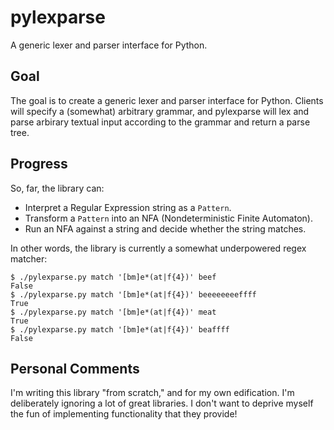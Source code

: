 # pylexparse
A generic lexer and parser interface for Python.

## Goal
The goal is to create a generic lexer and parser interface for Python.  Clients will specify a (somewhat) arbitrary grammar, and pylexparse will lex and parse arbirary textual input according to the grammar and return a parse tree.

## Progress
So, far, the library can:
  * Interpret a Regular Expression string as a `Pattern`.
  * Transform a `Pattern` into an NFA (Nondeterministic Finite Automaton).
  * Run an NFA against a string and decide whether the string matches.

In other words, the library is currently a somewhat underpowered regex matcher:
```
$ ./pylexparse.py match '[bm]e*(at|f{4})' beef
False
$ ./pylexparse.py match '[bm]e*(at|f{4})' beeeeeeeeffff
True
$ ./pylexparse.py match '[bm]e*(at|f{4})' meat
True
$ ./pylexparse.py match '[bm]e*(at|f{4})' beaffff
False
```

## Personal Comments
I'm writing this library "from scratch," and for my own edification.  I'm deliberately ignoring a lot of great libraries.  I don't want to deprive myself the fun of implementing functionality that they provide!
